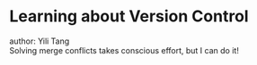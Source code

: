 # Learning about Version Control
author: Yili Tang <br />
Solving merge conflicts takes conscious effort, but I can do it!
